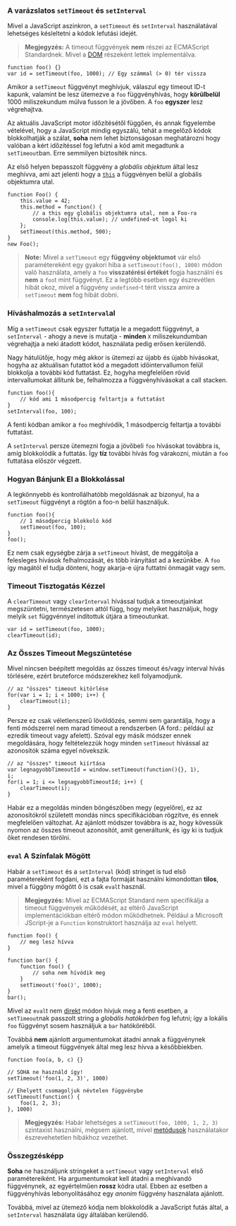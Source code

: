 ﻿### A varázslatos `setTimeout` és `setInterval`

Mivel a JavaScript aszinkron, a `setTimeout` és `setInterval` használatával
lehetséges késleltetni a kódok lefutási idejét.

> **Megjegyzés:** A timeout függvények **nem** részei az ECMAScript Standardnek.
> Mivel a [DOM][1] részeként lettek implementálva.

    function foo() {}
    var id = setTimeout(foo, 1000); // Egy számmal (> 0) tér vissza

Amikor a `setTimeout` függvényt meghívjuk, válaszul egy timeout ID-t kapunk,
valamint be lesz ütemezve a `foo` függvényhívás, hogy **körülbelül** 1000 miliszekundum múlva fusson le a jövőben. A `foo` **egyszer** lesz végrehajtva.

Az aktuális JavaScript motor időzítésétől függően, és annak figyelembe vételével,
hogy a JavaScript mindig egyszálú, tehát a megelőző kódok blokkolhatják a szálat,
**soha** nem lehet biztonságosan meghatározni hogy valóban a kért időzítéssel 
fog lefutni a kód amit megadtunk a `setTimeout`ban. Erre semmilyen biztosíték nincs.

Az első helyen bepasszolt függvény a *globális objektum* által lesz meghívva, ami
azt jelenti hogy a [`this`](#function.this) a függvényen belül a globális objektumra
utal.

    function Foo() {
        this.value = 42;
        this.method = function() {
            // a this egy globális objektumra utal, nem a Foo-ra
            console.log(this.value); // undefined-ot logol ki
        };
        setTimeout(this.method, 500);
    }
    new Foo();


> **Note:** Mivel a `setTimeout` egy **függvény objektumot** vár első paramétereként
> egy gyakori hiba a `setTimeout(foo(), 1000)` módon való használata, amely a 
> `foo` **visszatérési értékét** fogja használni és **nem** a `foo`t mint függvényt. 
> Ez a legtöbb esetben egy észrevétlen hibát okoz, mivel a függvény `undefined`-t
> térít vissza amire a `setTimeout` **nem** fog hibát dobni.

### Híváshalmozás a `setInterval`al

Míg a `setTimeout` csak egyszer futtatja le a megadott függvényt, a `setInterval` -
ahogy a neve is mutatja - **minden** `X` miliszekundumban végrehajtja a 
neki átadott kódot, használata pedig erősen kerülendő.

Nagy hátulütője, hogy még akkor is ütemezi az újabb és újabb
hívásokat, hogyha az aktuálisan futattot kód a megadott időintervallumon
felül blokkolja a további kód futtatást. Ez, hogyha megfelelően rövid
intervallumokat állítunk be, felhalmozza a függvényhívásokat a call stacken.

    function foo(){
        // kód ami 1 másodpercig feltartja a futtatást
    }
    setInterval(foo, 100);

A fenti kódban amikor a `foo` meghívódik, 1 másodpercig feltartja a további futtatást.

A `setInterval` persze ütemezni fogja a jövőbeli `foo` hívásokat továbbra is, amíg
blokkolódik a futtatás. Így **tíz** további hívás fog várakozni, miután a `foo`
futtatása először végzett.

### Hogyan Bánjunk El a Blokkolással

A legkönnyebb és kontrollálhatóbb megoldásnak az bizonyul, ha a `setTimeout`
függvényt a rögtön a foo-n belül használjuk.

    function foo(){
        // 1 másodpercig blokkoló kód
        setTimeout(foo, 100);
    }
    foo();

Ez nem csak egységbe zárja a `setTimeout` hívást, de meggátolja a felesleges hívások
felhalmozását, és több irányítást ad a kezünkbe. A `foo` így magától el tudja
dönteni, hogy akarja-e újra futtatni önmagát vagy sem.

### Timeout Tisztogatás Kézzel

A `clearTimeout` vagy `clearInterval` hívással tudjuk a timeoutjainkat 
megszüntetni, természetesen attól függ, hogy melyiket használjuk,
hogy melyik `set` függvénnyel indítottuk útjára a timeoutunkat.

    var id = setTimeout(foo, 1000);
    clearTimeout(id);

### Az Összes Timeout Megszüntetése

Mivel nincsen beépített megoldás az összes timeout és/vagy interval
hívás törlésére, ezért bruteforce módszerekhez kell folyamodjunk.

    // az "összes" timeout kitörlése
    for(var i = 1; i < 1000; i++) {
        clearTimeout(i);
    }

Persze ez csak véletlenszerű lövöldözés, semmi sem garantálja, hogy a fenti 
módszerrel nem marad timeout a rendszerben (A ford.: például az ezredik timeout vagy
afelett). Szóval egy másik módszer ennek megoldására, hogy feltételezzük hogy
minden `setTimeout` hívással az azonosítók száma egyel növekszik.

    // az "összes" timeout kiírtása
    var legnagyobbTimeoutId = window.setTimeout(function(){}, 1),
    i;
    for(i = 1; i <= legnagyobbTimeoutId; i++) {
        clearTimeout(i);
    }

Habár ez a megoldás minden böngészőben megy (egyelőre), ez az azonosítókról született mondás nincs specifikációban rögzítve, és ennek megfelelően változhat. 
Az ajánlott módszer továbbra is az, hogy kövessük nyomon az összes timeout azonosítót, amit generáltunk, és így ki is tudjuk őket rendesen törölni.

### `eval` A Színfalak Mögött

Habár a `setTimeout` és a `setInterval` (kód) stringet is tud első paramétereként
fogdani, ezt a fajta formáját használni kimondottan **tilos**, mivel a függöny
mögött ő is csak `eval`t használ.

> **Megjegyzés:** Mivel az ECMAScript Standard nem specifikálja a timeout
> függvények működését, az eltérő JavaScript implementációkban eltérő módon
> működhetnek. Például a Microsoft JScript-je a `Function` konstruktort használja
> az `eval` helyett.

    function foo() {
        // meg lesz hívva
    }

    function bar() {
        function foo() {
            // soha nem hívódik meg
        }
        setTimeout('foo()', 1000);
    }
    bar();

Mivel az `eval`t nem [direkt](#core.eval) módon hívjuk meg a fenti esetben,
a `setTimeout`nak passzolt string a *globális hatókörben* fog lefutni; így
a lokális `foo` függvényt sosem használjuk a `bar` hatóköréből.

Továbbá **nem** ajánlott argumentumokat átadni annak a függvénynek amelyik
a timeout függvények által meg lesz hívva a későbbiekben.

    function foo(a, b, c) {}
    
    // SOHA ne használd így!
    setTimeout('foo(1, 2, 3)', 1000)

    // Ehelyett csomagoljuk névtelen függvénybe
    setTimeout(function() {
        foo(1, 2, 3);
    }, 1000)

> **Megjegyzés:** Habár lehetséges a `setTimeout(foo, 1000, 1, 2, 3)` szintaxist
> használni, mégsem ajánlott, mivel [metódusok](#function.this)  használatakor
> észrevehetetlen hibákhoz vezethet.

### Összegzésképp

**Soha** ne használjunk stringeket a `setTimeout` vagy `setInterval` első
paramétereiként. Ha argumentumokat kell átadni a meghívandó függvénynek, az 
egyértelműen **rossz** kódra utal. Ebben az esetben a függvényhívás 
lebonyolításához egy *anonim* függvény használata ajánlott.

Továbbá, mivel az ütemező kódja nem blokkolódik a JavaScript futás által, a 
`setInterval` használata úgy általában kerülendő.

[1]: http://en.wikipedia.org/wiki/Document_Object_Model "Document Object Model"

